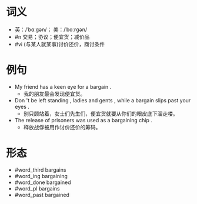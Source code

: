 # 词义
- 英：/ˈbɑːɡən/； 美：/ˈbɑːrɡən/
- #n 交易；协议；便宜货；减价品
- #vi (与某人就某事)讨价还价，商讨条件
# 例句
- My friend has a keen eye for a bargain .
	- 我的朋友最会发现便宜货。
- Don 't be left standing , ladies and gents , while a bargain slips past your eyes .
	- 别只顾站着，女士们先生们，便宜货就要从你们的眼皮底下溜走喽。
- The release of prisoners was used as a bargaining chip .
	- 释放战俘被用作讨价还价的筹码。
# 形态
- #word_third bargains
- #word_ing bargaining
- #word_done bargained
- #word_pl bargains
- #word_past bargained
